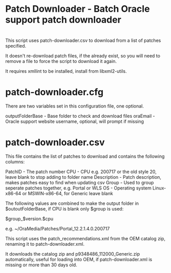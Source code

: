 #
# Patch Downloader - Batch Oracle support patch downloader
#

This script uses patch-downloader.csv to download from a list of patches specified.

It doesn't re-download patch files, if the already exist, so you will need to remove a file to force the script to download it again.

It requires xmllint to be installed, install from libxml2-utils.

# patch-downloader.cfg

There are two variables set in this configuration file, one optional.

outputFolderBase - Base folder to check and download files
oraEmail         - Oracle support website username, optional, will prompt if missing

# patch-downloader.csv

This file contains the list of patches to download and contains the following columns:

PatchID     - The patch number
CPU         - CPU e.g. 200717 or the old style 20, leave blank to stop adding to folder name
Description - Patch description, makes patches easy to find when updating csv
Group       - Used to group seperate patches together, e.g. Portal or WLS
OS          - Operating system Linux-x86-64 or MSWIN-x86-64, for Generic leave blank

The following values are combined to make the output folder in $outoutFolderBase, if CPU is blank only $group is used:

$group_$version.$cpu

e.g. ~/OraMedia/Patches/Portal_12.2.1.4.0.200717

This script uses the patch_recommendations.xml from the OEM catalog zip, renaming it to patch-downloader.xml.

It downloads the catalog zip and p9348486_112000_Generic.zip automatically, useful for loading into OEM, if patch-downloader.xml is missing or more than 30 days old.
